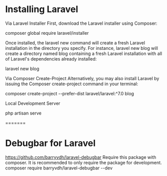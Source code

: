 # Installing Laravel
Via Laravel Installer
First, download the Laravel installer using Composer:

composer global require laravel/installer

Once installed, the laravel new command will create a fresh Laravel installation in the directory you specify. For instance, laravel new blog will create a directory named blog containing a fresh Laravel installation with all of Laravel's dependencies already installed:

laravel new blog

Via Composer Create-Project
Alternatively, you may also install Laravel by issuing the Composer create-project command in your terminal:

composer create-project --prefer-dist laravel/laravel:^7.0 blog

Local Development Server

php artisan serve

=======
 








# Debugbar for Laravel
https://github.com/barryvdh/laravel-debugbar
Require this package with composer. It is recommended to only require the package for development.
composer require barryvdh/laravel-debugbar --dev

